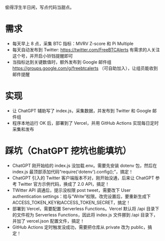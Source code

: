 偷得浮生半日闲，写点代码当甜点。

# 需求
- 每天早上 8 点，采集 BTC 指标：MVRV Z-score 和 Pi Multiple
- 每天自动发布到 Twitter: https://twitter.com/FreeBTCAlerts 有需求的人关注这个号，并开启小铃铛提醒即可
- 当指标达到关键数值时，额外发布到 Google 邮件组 https://groups.google.com/g/freebtcalerts （可自助加入），让组员能收到邮件提醒

# 实现
- 让 ChatGPT 辅助写了 index.js，采集数据，并发布到 Twitter 和 Google 邮件组
- 程序本地运行 OK 后，部署到了 Vercel，并用 GitHub Actions 实现每日定时采集和发布

# 踩坑（ChatGPT 挖坑也能填坑）
- ChatGPT 刚开始给的 index.js 没加载.env。需要先安装 dotenv 包，然后在 index.js 最顶部添加代码“require('dotenv').config();”，搞定！
- ChatGPT 引入的 Twitter 客户端版本不对，刚开始没通，后来让 ChatGPT 参考 Twitter 官方示例代码，换成了 2.0 API，搞定！
- TWitter API 调通后，提示没权限 post tweet，需要改下 User authentication settings：给与“Write”权限。改完设置后，要重新生成下 ACCESS_TOKEN_KEY和ACCESS_TOKEN_SECRET，搞定！
- 部署到 Vercel，需要配置 Serverless Functions。Vercel 默认将 /api 目录下的文件视为 Serverless Functions，因此将 index.js 文件挪到 /api 目录下，并加了 vercel.json 配置文件，搞定！
- GitHub Actions 定时触发没成功，需要把仓库从 private 改为 public，搞定！
